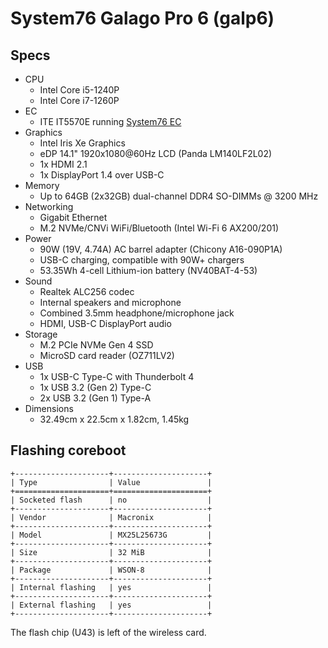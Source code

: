 # System76 Galago Pro 6 (galp6)

## Specs

- CPU
  - Intel Core i5-1240P
  - Intel Core i7-1260P
- EC
  - ITE IT5570E running [System76 EC](https://github.com/system76/ec)
- Graphics
  - Intel Iris Xe Graphics
  - eDP 14.1" 1920x1080@60Hz LCD (Panda LM140LF2L02)
  - 1x HDMI 2.1
  - 1x DisplayPort 1.4 over USB-C
- Memory
  - Up to 64GB (2x32GB) dual-channel DDR4 SO-DIMMs @ 3200 MHz
- Networking
  - Gigabit Ethernet
  - M.2 NVMe/CNVi WiFi/Bluetooth (Intel Wi-Fi 6 AX200/201)
- Power
  - 90W (19V, 4.74A) AC barrel adapter (Chicony A16-090P1A)
  - USB-C charging, compatible with 90W+ chargers
  - 53.35Wh 4-cell Lithium-ion battery (NV40BAT-4-53)
- Sound
  - Realtek ALC256 codec
  - Internal speakers and microphone
  - Combined 3.5mm headphone/microphone jack
  - HDMI, USB-C DisplayPort audio
- Storage
  - M.2 PCIe NVMe Gen 4 SSD
  - MicroSD card reader (OZ711LV2)
- USB
  - 1x USB-C Type-C with Thunderbolt 4
  - 1x USB 3.2 (Gen 2) Type-C
  - 2x USB 3.2 (Gen 1) Type-A
- Dimensions
  - 32.49cm x 22.5cm x 1.82cm, 1.45kg

## Flashing coreboot

```{eval-rst}
+---------------------+---------------------+
| Type                | Value               |
+=====================+=====================+
| Socketed flash      | no                  |
+---------------------+---------------------+
| Vendor              | Macronix            |
+---------------------+---------------------+
| Model               | MX25L25673G         |
+---------------------+---------------------+
| Size                | 32 MiB              |
+---------------------+---------------------+
| Package             | WSON-8              |
+---------------------+---------------------+
| Internal flashing   | yes                 |
+---------------------+---------------------+
| External flashing   | yes                 |
+---------------------+---------------------+
```

The flash chip (U43) is left of the wireless card.

